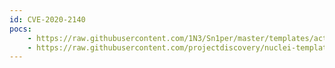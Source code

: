 ```yaml
---
id: CVE-2020-2140
pocs:
    - https://raw.githubusercontent.com/1N3/Sn1per/master/templates/active/CVE-2020-2140_-_Jenkin_AuditTrailPlugin_XSS.sh
    - https://raw.githubusercontent.com/projectdiscovery/nuclei-templates/master/cves/CVE-2020-2140.yaml
---
```

